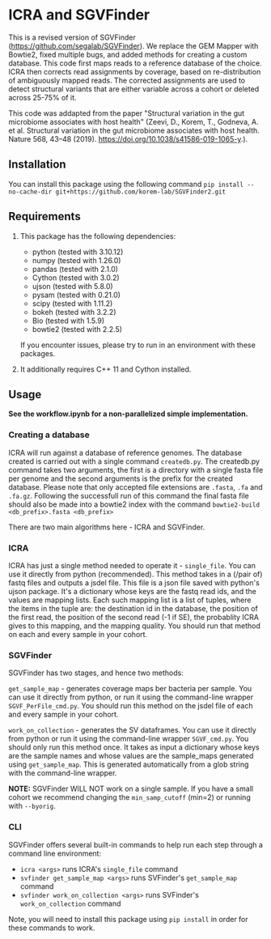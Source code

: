 # ICRA and SGVFinder

This is a revised version of SGVFinder (https://github.com/segalab/SGVFinder). We replace the GEM Mapper with Bowtie2, fixed multiple bugs, and added methods for creating a custom database. 
This code first maps reads to a reference database of the choice. ICRA then corrects read assignments by coverage, based on re-distribution of ambiguously mapped reads. The corrected assignments are used to detect
structural variants that are either variable across a cohort or deleted across 25-75% of it. 

This code was addapted from the paper "Structural variation in the gut microbiome associates with host health" (Zeevi, D., Korem, T., Godneva, A. et al. Structural variation in the gut microbiome associates with host health. Nature 568, 43–48 (2019). https://doi.org/10.1038/s41586-019-1065-y.).


## Installation 
You can install this package using the following command `pip install --no-cache-dir git+https://github.com/korem-lab/SGVFinder2.git`

## Requirements

1. This package has the following dependencies:
    - python (tested with 3.10.12)
    - numpy (tested with 1.26.0)
    - pandas (tested with 2.1.0)
    - Cython (tested with 3.0.2)
    - ujson (tested with 5.8.0)
    - pysam (tested with 0.21.0)
    - scipy (tested with 1.11.2)
    - bokeh (tested with 3.2.2)
    - Bio (tested with 1.5.9)
    - bowtie2 (tested with 2.2.5)

    If you encounter issues, please try to run in an environment with these packages.
2. It additionally requires C++ 11 and Cython installed.
    
## Usage

**See the workflow.ipynb for a non-parallelized simple implementation.**

### Creating a database
ICRA will run against a database of reference genomes. The database created is carried out with a single command ```createdb.py```. 
The createdb.py command takes two arguments, the first is a directory with a single fasta file per genome and the second arguments is the prefix for the created database.
Please note that only accepted file extensions are ```.fasta```, ```.fa``` and ```.fa.gz```. 
Following the successfull run of this command the final fasta file should also be made into a bowtie2 index with the command ```bowtie2-build <db_prefix>.fasta <db_prefix>```

There are two main algorithms here - ICRA and SGVFinder.

### ICRA
ICRA has just a single method needed to operate it - ```single_file```. You 
can use it directly from python (recommended). This method takes in a (/pair of) 
fastq files and outputs a jsdel file. This file is a json file saved
with python's ujson package. It's a dictionary whose keys are the fastq
read ids, and the values are mapping lists. Each such mapping list is
a list of tuples, where the items in the tuple are: the destination id
in the database, the position of the first read, the position of the 
second read (-1 if SE), the probablity ICRA gives to this mapping, 
and the mapping quality.
You should run that method on each and every sample in your cohort.

### SGVFinder
SGVFinder has two stages, and hence two methods:

```get_sample_map``` - generates coverage maps ber bacteria per sample. You 
can use it directly from python, or run it using the command-line 
wrapper ```SGVF_PerFile_cmd.py```. You should run this method on the jsdel file
of each and every sample in your cohort.

```work_on_collection``` - generates the SV dataframes. You can use it
directly from python or run it using the command-line wrapper ```SGVF_cmd.py```.
You should only run this method once. It takes as input a dictionary
whose keys are the sample names and whose values are the sample_maps 
generated using ```get_sample_map```. This is generated automatically from a
glob string with the command-line wrapper.

**NOTE:** SGVFinder WILL NOT work on a single sample. If you have a small 
cohort we recommend changing the ```min_samp_cutoff``` (min=2) or running with ```--byorig```.

### CLI

SGVFinder offers several built-in commands to help run each step through a command line environment:

- ```icra <args>``` runs ICRA's `single_file` command
- ```svfinder get_sample_map <args>``` runs SVFinder's `get_sample_map` command
- ```svfinder work_on_collection <args>``` runs SVFinder's `work_on_collection` command


Note, you will need to install this package using `pip install` in order for these commands to work.